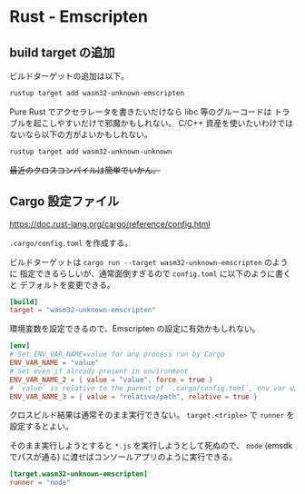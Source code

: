 # Rust - Emscripten

## build target の追加

ビルドターゲットの追加は以下。

```sh
rustup target add wasm32-unknown-emscripten
```

Pure Rust でアクセラレータを書きたいだけなら libc 等のグルーコードは
トラブルを起こしやすいだけで邪魔かもしれない。
C/C++ 資産を使いたいわけではないなら以下の方がよいかもしれない。

```sh
rustup target add wasm32-unknown-unknown
```

~~最近のクロスコンパイルは簡単でいかん。~~

## Cargo 設定ファイル

<https://doc.rust-lang.org/cargo/reference/config.html>

`.cargo/config.toml` を作成する。

ビルドターゲットは `cargo run --target wasm32-unknown-emscripten` のように
指定できるらしいが、通常面倒すぎるので `config.toml` に以下のように書くと
デフォルトを変更できる。

```toml
[build]
target = "wasm32-unknown-emscripten"
```

環境変数を設定できるので、Emscripten の設定に有効かもしれない。

```toml
[env]
# Set ENV_VAR_NAME=value for any process run by Cargo
ENV_VAR_NAME = "value"
# Set even if already present in environment
ENV_VAR_NAME_2 = { value = "value", force = true }
# `value` is relative to the parent of `.cargo/config.toml`, env var will be the full absolute path
ENV_VAR_NAME_3 = { value = "relative/path", relative = true }
```

クロスビルド結果は通常そのまま実行できない。
`target.<triple>` で `runner` を設定するとよい。

そのまま実行しようとすると `*.js` を実行しようとして死ぬので、
`node` (emsdk でパスが通る) に渡せばコンソールアプリのように実行できる。

```toml
[target.wasm32-unknown-emscripten]
runner = "node"
```
